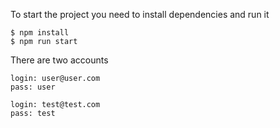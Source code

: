 To start the project you need to install dependencies and run it
```
$ npm install
$ npm run start
```

There are two accounts

```
login: user@user.com
pass: user

login: test@test.com
pass: test

```
